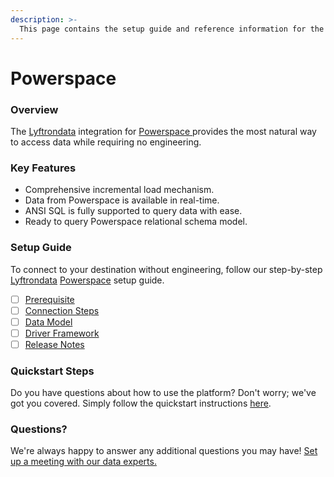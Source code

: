 ```yaml
---
description: >-
  This page contains the setup guide and reference information for the Powerspace source connector.
---
```


# Powerspace

### Overview

The [Lyftrondata](https://www.lyftrondata.com/) integration for [Powerspace](https://www.lyftrondata.com/integration/powerspace/)[ ](https://www.lyftrondata.com/integration/powerspace/)provides the most natural way to access data while requiring no engineering.

### Key Features

* Comprehensive incremental load mechanism.
* Data from Powerspace is available in real-time.&#x20;
* ANSI SQL is fully supported to query data with ease.
* Ready to query Powerspace relational schema model.

### Setup Guide

To connect to your destination without engineering, follow our step-by-step [Lyftrondata](https://www.lyftrondata.com/)  [Powerspace](https://www.lyftrondata.com/integration/powerspace/) setup guide.

* [ ] [Prerequisite](../../marketing-analytics/powerspace/prerequisite.md)
* [ ] [Connection Steps](../../marketing-analytics/powerspace/connection-steps.md)
* [ ] [Data Model](../../marketing-analytics/powerspace/data-model/)
* [ ] [Driver Framework](../../marketing-analytics/powerspace/driver-framework/)
* [ ] [Release Notes](../../marketing-analytics/powerspace/release-notes.md)

### Quickstart Steps

Do you have questions about how to use the platform? Don't worry; we've got you covered. Simply follow the quickstart instructions [here](../../../quickstart-steps.md).

### Questions? <a href="#questions" id="questions"></a>

We're always happy to answer any additional questions you may have! [Set up a meeting with our data experts.](https://www.lyftrondata.com/book-a-meeting/)


